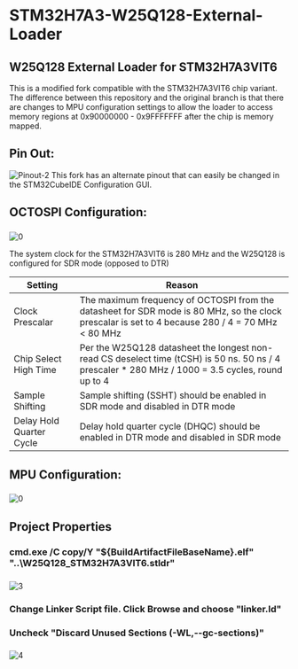 # STM32H7A3-W25Q128-External-Loader
## W25Q128 External Loader for STM32H7A3VIT6

This is a modified fork compatible with the STM32H7A3VIT6 chip variant. The difference between this repository and the original branch is that there are changes to MPU configuration settings to allow the loader to access memory regions at 0x90000000 - 0x9FFFFFFF after the chip is memory mapped. 

## Pin Out:

![Pinout-2](https://raw.githubusercontent.com/jmcrafty/STM32H7A3-W25Q128-External-Loader/main/.github/images/pinout.png)
This fork has an alternate pinout that can easily be changed in the STM32CubeIDE Configuration GUI.

## OCTOSPI Configuration:
### 
### 
![0](https://raw.githubusercontent.com/jmcrafty/STM32H7A3-W25Q128-External-Loader/main/.github/images/config.png)

The system clock for the STM32H7A3VIT6 is 280 MHz and the W25Q128 is configured for SDR mode (opposed to DTR)

| Setting | Reason |
| --- | --- |
| Clock Prescalar | The maximum frequency of OCTOSPI from the datasheet for SDR mode is 80 MHz, so the clock prescalar is set to 4 because 280 / 4 = 70 MHz < 80 MHz |
| Chip Select High Time | Per the W25Q128 datasheet the longest non-read CS deselect time (tCSH) is 50 ns. 50 ns / 4 prescaler * 280 MHz / 1000 = 3.5 cycles, round up to 4 |
| Sample Shifting | Sample shifting (SSHT) should be enabled in SDR mode and disabled in DTR mode |
| Delay Hold Quarter Cycle | Delay hold quarter cycle (DHQC) should be enabled in DTR mode and disabled in SDR mode |

## MPU Configuration:
### 
### 
![0](https://raw.githubusercontent.com/jmcrafty/STM32H7A3-W25Q128-External-Loader/main/.github/images/mpu.png)

## Project Properties
### cmd.exe /C copy/Y "${BuildArtifactFileBaseName}.elf" "..\W25Q128_STM32H7A3VIT6.stldr"
###
![3](https://raw.githubusercontent.com/jmcrafty/STM32H7A3-W25Q128-External-Loader/main/.github/images/settings1.png)
###
### 
### 
### Change Linker Script file. Click Browse and choose "linker.ld"
### Uncheck "Discard Unused Sections (-WL,--gc-sections)"
###
![4](https://raw.githubusercontent.com/jmcrafty/STM32H7A3-W25Q128-External-Loader/main/.github/images/settings2.png)
